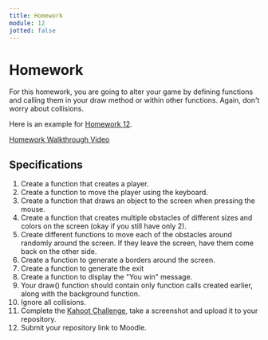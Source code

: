 ```yaml
---
title: Homework
module: 12
jotted: false
---
```


# Homework

For this homework, you are going to alter your game by defining functions and calling them in your draw method or within other functions. Again, don't worry about collisions.

Here is an example for <a href="https://github.com/Montana-Media-Arts/120_CreativeCoding1-Fall2023-Samples/tree/main/Homework%2012" target="_blank">Homework 12</a>.

<p><a href="//youtu.be/FGzyw7Jtyq4" data-lity>Homework Walkthrough Video</a></p>

## Specifications

1. Create a function that creates a player.
2. Create a function to move the player using the keyboard.
3. Create a function that draws an object to the screen when pressing the mouse.
4. Create a function that creates multiple obstacles of different sizes and colors on the screen (okay if you still have only 2).
5. Create different functions to move each of the obstacles around randomly around the screen.  If they leave the screen, have them come back on the other side.
6. Create a function to generate a borders around the screen.
7. Create a function to generate the exit
8. Create a function to display the "You win" message.
9. Your draw() function should contain only function calls created earlier, along with the background function.
10. Ignore all collisions.
11. Complete the <a href="" target="_blank">Kahoot Challenge</a>, take a screenshot and upload it to your repository.
12. Submit your repository link to Moodle.
